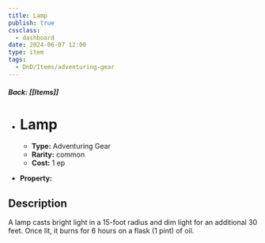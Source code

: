 ```yaml
---
title: Lamp
publish: true
cssclass:
  - dashboard
date: 2024-06-07 12:00
type: item
tags:
  - DnD/Items/adventuring-gear
---
```


##### Back: [[Items]]

- # Lamp

    - **Type:** Adventuring Gear
    - **Rarity:** common
    - **Cost:** 1 ep
- **Property:** 



## Description 

A lamp casts bright light in a 15-foot radius and dim light for an additional 30 feet. Once lit, it burns for 6 hours on a flask (1 pint) of oil.
